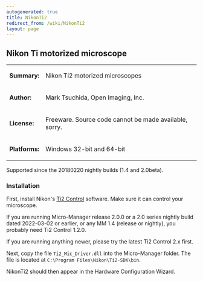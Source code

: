 ```yaml
---
autogenerated: true
title: NikonTi2
redirect_from: /wiki/NikonTi2
layout: page
---
```


## Nikon Ti motorized microscope

<table>
<tr>
<td markdown="1">

**Summary:**

</td>
<td markdown="1">

Nikon Ti2 motorized microscopes

</td>
</tr>
<tr>
<td markdown="1">

**Author:**

</td>
<td markdown="1">

Mark Tsuchida, Open Imaging, Inc.

</td>
</tr>
<tr>
<td markdown="1">

**License:**

</td>
<td markdown="1">

Freeware. Source code cannot be made available, sorry.

</td>
</tr>
<tr>
<td markdown="1">

**Platforms:**

</td>
<td markdown="1">

Windows 32-bit and 64-bit

</td>
</tr>
</table>

Supported since the 20180220 nightly builds (1.4 and 2.0beta).

### Installation

First, install Nikon's [Ti2
Control](http://nikon.com/products/microscope-solutions/support/download/software/biological/index.htm)
software. Make sure it can control your microscope.

If you are running Micro-Manager release 2.0.0 or a 2.0 series nightly
build dated 2022-03-02 or earlier, or any MM 1.4 (release or nightly),
you probably need Ti2 Control 1.2.0.

If you are running anything newer, please try the latest Ti2 Control
2.x first.

Next, copy the file `Ti2_Mic_Driver.dll` into the Micro-Manager folder.
The file is located at `C:\Program Files\Nikon\Ti2-SDK\bin`.

NikonTi2 should then appear in the Hardware Configuration Wizard.

